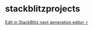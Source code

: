 # stackblitzprojects

[Edit in StackBlitz next generation editor ⚡️](https://stackblitz.com/~/github.com/alerma59/stackblitzprojects)
